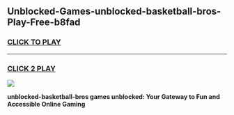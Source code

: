 
## Unblocked-Games-unblocked-basketball-bros-Play-Free-b8fad
<h3>
<a href="https://premium76.site?title=unblocked-basketball-bros&ref=23A">CLICK TO PLAY</a></h3>
<hr>

<h3>
<a href="https://premium76.site?title=unblocked-basketball-bros&ref=23A">CLICK 2 PLAY</a>
  
</h3>

<a href="https://premium76.site?title=unblocked-basketball-bros&ref=23A"><img src="https://clearcache.store/games.png"></a>


**unblocked-basketball-bros games unblocked: Your Gateway to Fun and Accessible Online Gaming**
